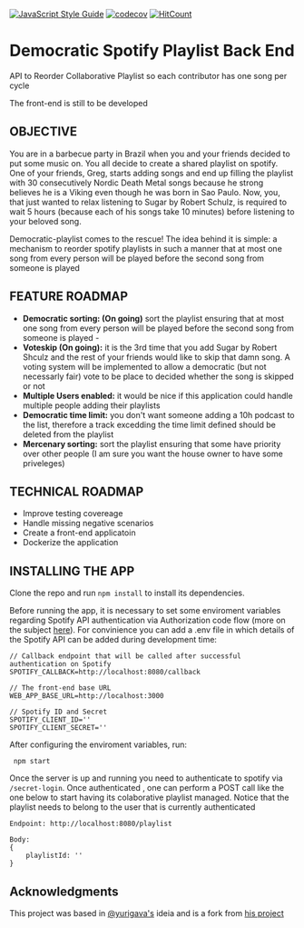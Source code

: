 [![JavaScript Style Guide](https://img.shields.io/badge/code_style-standard-brightgreen.svg)](https://standardjs.com) [![codecov](https://codecov.io/gh/mgkramar/democratic-spotify-playlist-reorderer-back-end/branch/master/graph/badge.svg?token=11N5G337OB)](https://codecov.io/gh/mgkramar/democratic-spotify-playlist-reorderer-back-end) [![HitCount](http://hits.dwyl.com/mgkramar/democratic-spotify-playlist-reorderer-back-end.svg)](http://hits.dwyl.com/mgkramar/democratic-spotify-playlist-reorderer-back-end)



# Democratic Spotify Playlist Back End
API to Reorder Collaborative Playlist so each contributor has one song per cycle

The front-end is still to be developed

## OBJECTIVE

You are in a barbecue party in Brazil when you and your friends decided to put some music on. You all decide to create a shared playlist on spotify. One of your friends, Greg, starts adding songs and end up filling the playlist with 30 consecutively Nordic Death Metal songs because he strong believes he is a Viking even though he was born in Sao Paulo. Now, you, that just wanted to relax listening to Sugar by Robert Schulz, is required to wait 5 hours (because each of his songs take 10 minutes) before listening to your beloved song. 

Democratic-playlist comes to the rescue! The idea behind it is simple: a mechanism to reorder spotify playlists in such a manner that at most one song from every person will be played before the second song from someone is played

## FEATURE ROADMAP

- **Democratic sorting: (On going)** sort the playlist ensuring that at most one song from every person will be played before the second song from someone is played -
- **Voteskip (On going):** it is the 3rd time that you add Sugar by Robert Shculz and the rest of your friends would like to skip that damn song. A voting system will be implemented to allow a democratic (but not necessarly fair) vote to be place to decided whether the song is skipped or not
- **Multiple Users enabled:** it would be nice if this application could handle multiple people adding their playlists
- **Democratic time limit:** you don't want someone adding a 10h podcast to the list, therefore a track excedding the time limit defined should be deleted from the playlist
- **Mercenary sorting:** sort the playlist ensuring that some have priority over other people (I am sure you want the house owner to have some priveleges)

## TECHNICAL ROADMAP

- Improve testing covereage
- Handle missing negative scenarios
- Create a front-end applicatoin
- Dockerize the application

## INSTALLING THE APP

Clone the repo and run `npm install` to install its dependencies. 

Before running the app, it is necessary to set some enviroment variables regarding Spotify API authentication via Authorization code flow (more on the subject [here](https://github.com/thelinmichael/spotify-web-api-node#authorization)). For convinience you can add a .env file in which details of the Spotify API can be added during development time:


```
// Callback endpoint that will be called after successful authentication on Spotify
SPOTIFY_CALLBACK=http://localhost:8080/callback

// The front-end base URL
WEB_APP_BASE_URL=http://localhost:3000

// Spotify ID and Secret
SPOTIFY_CLIENT_ID=''
SPOTIFY_CLIENT_SECRET=''
``` 

After configuring the enviroment variables, run:

```
 npm start
``` 

Once the server is up and running you need to authenticate to spotify via `/secret-login`. Once authenticated , one can perform a POST call like the one below to start having its colaborative playlist managed. Notice that the playlist needs to belong to the user that is currently authenticated

```
Endpoint: http://localhost:8080/playlist

Body: 
{
    playlistId: ''
}
```

## Acknowledgments

This project was based in [@yurigava's](https://github.com/yurigava/democratic-spotify-playlist) ideia and is a fork from  [his project](https://github.com/yurigava/democratic-spotify-playlist)
